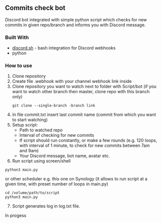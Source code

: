 ## Commits check bot

Discord bot integrated with simple python script which checks for new commits in given repo/branch and informs you with Discord message.

### Built With
   - [discord.sh](https://github.com/ChaoticWeg/discord.sh) - bash integration for Discord webhooks
   - python 

### How to use
1. Clone repository
2. Create file .webhook with your channel webhook link inside
3. Clone repository you want to watch next to folder with Script/bot (if you want to watch other branch then master, clone repo with this branch only)
   ```
   git clone --single-branch -branch link
   ```
4. In file commit.txt insert last commit name (commit from which you want to start watching)
5. Setup script:
   * Path to watched repo
   * Interval of checking for new commits
   * If script should run constantly, or make a few rounds (e.g. 120 loops, with interval of 1 minute, to check for new commits between 7am and 9am) 
   * Your Discord message, bot name, avatar etc.  
6. Run script using screen/shell 
```
python3 main.py
```
or other scheduler e.g. this one on Synology (it allows to run script at a given time, with preset number of loops in main.py)
```
cd /volume/path/to/script
python3 main.py
```
  
7. Script generates log in log.txt file.

In progess